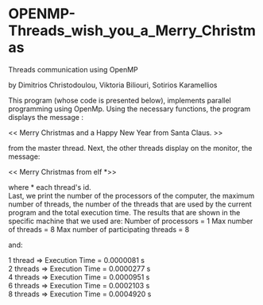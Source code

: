 # OPENMP-Threads_wish_you_a_Merry_Christmas
 
Threads communication using OpenMP

by Dimitrios Christodoulou, Viktoria Biliouri, Sotirios Karamellios



This program (whose code is presented below), implements parallel programming using OpenMp. Using the necessary functions, the program displays the message :

<< Merry Christmas  and a Happy New Year from Santa Claus. >>

from the master thread. Next, the other threads display on the monitor, the message:

<< Merry Christmas from elf  *>>

where * each thread's id.                                                                                                                                                                                                                                        
Last, we print the number of the processors of the computer, the maximum number of threads,  the number of the threads that are used by the current program and the total execution time.
The results that are shown in the specific machine that we used are:
Number of processors = 1
Max number of threads = 8
Max number of participating threads = 8

and:

1 thread => Execution Time = 0.0000081 s                                                                                                                                                                                                          
2 threads => Execution Time = 0.0000277 s                                                                                                  
4 threads => Execution Time = 0.0000951 s                                                                                                                                                                                                                                          
6 threads => Execution Time = 0.0002103 s                                                                                                                                                                                                                                           
8 threads => Execution Time = 0.0004920 s
